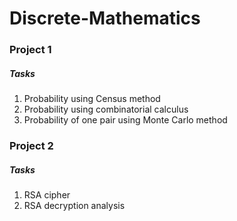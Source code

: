 # Discrete-Mathematics
### Project 1
##### Tasks
1) Probability using Census method 
2) Probability using combinatorial calculus 
3) Probability of one pair using Monte Carlo method

### Project 2
##### Tasks
1) RSA cipher 
2) RSA decryption analysis
